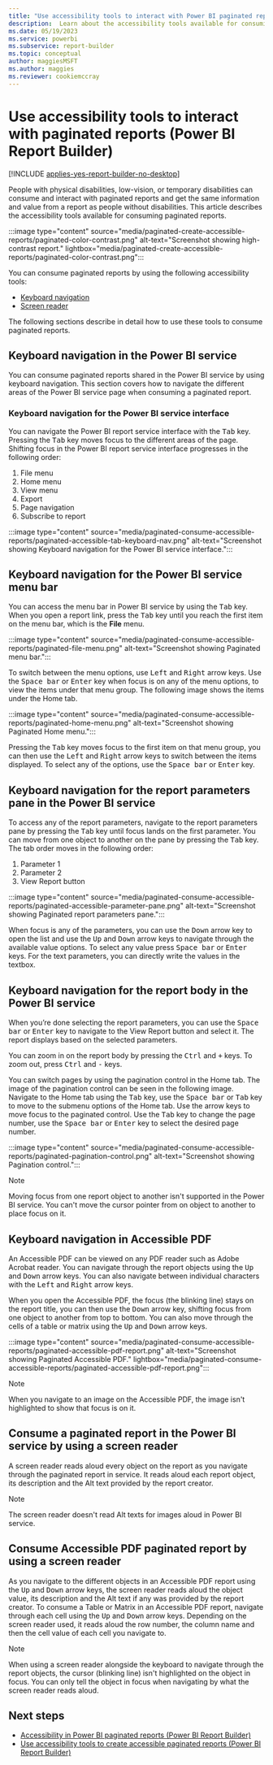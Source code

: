 ```yaml
---
title: "Use accessibility tools to interact with Power BI paginated reports | Microsoft Docs"
description:  Learn about the accessibility tools available for consuming paginated reports.
ms.date: 05/19/2023
ms.service: powerbi
ms.subservice: report-builder
ms.topic: conceptual
author: maggiesMSFT
ms.author: maggies
ms.reviewer: cookiemccray
---
```

# Use accessibility tools to interact with paginated reports (Power BI Report Builder)

[!INCLUDE [applies-yes-report-builder-no-desktop](../../includes/applies-yes-report-builder-no-desktop.md)]

People with physical disabilities, low-vision, or temporary disabilities can consume and interact with paginated reports and get the same information and value from a report as people without disabilities. This article describes the accessibility tools available for consuming paginated reports.

:::image type="content" source="media/paginated-create-accessible-reports/paginated-color-contrast.png" alt-text="Screenshot showing high-contrast report." lightbox="media/paginated-create-accessible-reports/paginated-color-contrast.png":::

You can consume paginated reports by using the following accessibility tools:

- [Keyboard navigation](#keyboard-navigation-in-the-power-bi-service)
- [Screen reader](#consume-a-paginated-report-in-the-power-bi-service-by-using-a-screen-reader)

The following sections describe in detail how to use these tools to consume paginated reports.

## Keyboard navigation in the Power BI service

You can consume paginated reports shared in the Power BI service by using keyboard navigation. This section covers how to navigate the different areas of the Power BI service page when consuming a paginated report.

### Keyboard navigation for the Power BI service interface

You can navigate the Power BI report service interface with the <kbd>Tab</kbd> key. Pressing the <kbd>Tab</kbd> key moves focus to the different areas of the page. Shifting focus in the Power BI report service interface progresses in the following order:

1. File menu
1. Home menu
1. View menu
1. Export
1. Page navigation
1. Subscribe to report

:::image type="content" source="media/paginated-consume-accessible-reports/paginated-accessible-tab-keyboard-nav.png" alt-text="Screenshot showing Keyboard navigation for the Power BI service interface.":::

## Keyboard navigation for the Power BI service menu bar

You can access the menu bar in Power BI service by using the <kbd>Tab</kbd> key. When you open a report link, press the <kbd>Tab</kbd> key until you reach the first item on the menu bar, which is the **File** menu.

:::image type="content" source="media/paginated-consume-accessible-reports/paginated-file-menu.png" alt-text="Screenshot showing Paginated menu bar.":::
 
To switch between the menu options, use <kbd>Left</kbd> and <kbd>Right</kbd> arrow keys. Use the <kbd>Space bar</kbd> or <kbd>Enter</kbd> key when focus is on any of the menu options, to view the items under that menu group. The following image shows the items under the Home tab.
 
:::image type="content" source="media/paginated-consume-accessible-reports/paginated-home-menu.png" alt-text="Screenshot showing Paginated Home menu.":::

Pressing the <kbd>Tab</kbd> key moves focus to the first item on that menu group, you can then use the <kbd>Left</kbd> and <kbd>Right</kbd> arrow keys to switch between the items displayed. To select any of the options, use the <kbd>Space bar</kbd> or <kbd>Enter</kbd> key.

## Keyboard navigation for the report parameters pane in the Power BI service

To access any of the report parameters, navigate to the report parameters pane by pressing the <kbd>Tab</kbd> key until focus lands on the first parameter. You can move from one object to another on the pane by pressing the <kbd>Tab</kbd> key. The tab order moves in the following order:

1. Parameter 1
1. Parameter 2
1. View Report button

:::image type="content" source="media/paginated-consume-accessible-reports/paginated-accessible-parameter-pane.png" alt-text="Screenshot showing Paginated report parameters pane.":::
 
When focus is any of the parameters, you can use the <kbd>Down</kbd> arrow key to open the list and use the <kbd>Up</kbd> and <kbd>Down</kbd> arrow keys to navigate through the available value options. To select any value press <kbd>Space bar</kbd> or <kbd>Enter</kbd> keys. For the text parameters, you can directly write the values in the textbox.

## Keyboard navigation for the report body in the Power BI service

When you’re done selecting the report parameters, you can use the <kbd>Space bar</kbd> or <kbd>Enter</kbd> key to navigate to the View Report button and select it. The report displays based on the selected parameters.

You can zoom in on the report body by pressing the <kbd>Ctrl</kbd> and <kbd>+</kbd> keys. To zoom out, press <kbd>Ctrl</kbd> and <kbd>-</kbd> keys.

You can switch pages by using the pagination control in the Home tab. The image of the pagination control can be seen in the following image. Navigate to the Home tab using the <kbd>Tab</kbd> key, use the <kbd>Space bar</kbd> or <kbd>Tab</kbd> key to move to the submenu options of the Home tab. Use the arrow keys to move focus to the paginated control. Use the <kbd>Tab</kbd> key to change the page number, use the <kbd>Space bar</kbd> or <kbd>Enter</kbd> key to select the desired page number.

:::image type="content" source="media/paginated-consume-accessible-reports/paginated-pagination-control.png" alt-text="Screenshot showing Pagination control.":::
 
> [!NOTE]
> Moving focus from one report object to another isn't supported in the Power BI service. You can't move the cursor pointer from on object to another to place focus on it.
 

## Keyboard navigation in Accessible PDF 

An Accessible PDF can be viewed on any PDF reader such as Adobe Acrobat reader. You can navigate through the report objects using the <kbd>Up</kbd> and <kbd>Down</kbd> arrow keys. You can also navigate between individual characters with the <kbd>Left</kbd> and <kbd>Right</kbd> arrow keys. 

When you open the Accessible PDF, the focus (the blinking line) stays on the report title, you can then use the <kbd>Down</kbd> arrow key, shifting focus from one object to another from top to bottom.  You can also move through the cells of a table or matrix using the <kbd>Up</kbd> and <kbd>Down</kbd> arrow keys.

:::image type="content" source="media/paginated-consume-accessible-reports/paginated-accessible-pdf-report.png" alt-text="Screenshot showing Paginated Accessible PDF." lightbox="media/paginated-consume-accessible-reports/paginated-accessible-pdf-report.png":::

> [!NOTE]
> When you navigate to an image on the Accessible PDF, the image isn't highlighted to show that focus is on it.

## Consume a paginated report in the Power BI service by using a screen reader

A screen reader reads aloud every object on the report as you navigate through the paginated report in service. It reads aloud each report object, its description and the Alt text provided by the report creator.

> [!NOTE]
> The screen reader doesn't read Alt texts for images aloud in Power BI service.
 
## Consume Accessible PDF paginated report by using a screen reader

As you navigate to the different objects in an Accessible PDF report using the <kbd>Up</kbd> and <kbd>Down</kbd> arrow keys, the screen reader reads aloud the object value, its description and the Alt text if any was provided by the report creator.
To consume a Table or Matrix in an Accessible PDF report, navigate through each cell using the <kbd>Up</kbd> and <kbd>Down</kbd> arrow keys. Depending on the screen reader used, it reads aloud the row number, the column name and then the cell value of each cell you navigate to. 

> [!NOTE]
> When using a screen reader alongside the keyboard to navigate through the report objects, the cursor (blinking line) isn't highlighted on the object in focus. You can only tell the object in focus when navigating by what the screen reader reads aloud.


## Next steps

- [Accessibility in Power BI paginated reports (Power BI Report Builder)](paginated-accessibility-overview.md)
- [Use accessibility tools to create accessible paginated reports (Power BI Report Builder)](paginated-use-accessibility-tools.md)
